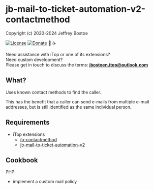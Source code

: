 # jb-mail-to-ticket-automation-v2-contactmethod
Copyright (c) 2020-2024 Jeffrey Bostoe

[![License](https://img.shields.io/github/license/jbostoen/iTop-custom-extensions)](https://github.com/jbostoen/iTop-custom-extensions/blob/master/license.md)
[![Donate](https://img.shields.io/badge/Donate-PayPal-green.svg)](https://www.paypal.me/jbostoen)
🍻 ☕


Need assistance with iTop or one of its extensions?  
Need custom development?  
Please get in touch to discuss the terms: **jbostoen.itop@outlook.com**

## What?
Uses known contact methods to find the caller.

This has the benefit that a caller can send e-mails from multiple e-mail addresses, but is still identified as the same individual person.

## Requirements
* iTop extensions
  * [jb-contactmethod](https://github.com/jbostoen/itop-jb-contactmethod)
  * [jb-mail-to-ticket-automation-v2](https://github.com/jbostoen/itop-jb-mail-to-ticket-automation-v2)

## Cookbook

PHP:
* implement a custom mail policy




